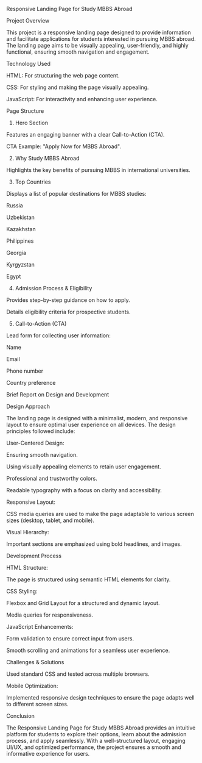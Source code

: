 Responsive Landing Page for Study MBBS Abroad

Project Overview

This project is a responsive landing page designed to provide information and facilitate applications for students interested in pursuing MBBS abroad. The landing page aims to be visually appealing, user-friendly, and highly functional, ensuring smooth navigation and engagement.

Technology Used

HTML: For structuring the web page content.

CSS: For styling and making the page visually appealing.

JavaScript: For interactivity and enhancing user experience.

Page Structure

1. Hero Section

Features an engaging banner with a clear Call-to-Action (CTA).

CTA Example: "Apply Now for MBBS Abroad".

2. Why Study MBBS Abroad

Highlights the key benefits of pursuing MBBS in international universities.

3. Top Countries

Displays a list of popular destinations for MBBS studies:

Russia

Uzbekistan

Kazakhstan

Philippines

Georgia

Kyrgyzstan

Egypt

4. Admission Process & Eligibility

Provides step-by-step guidance on how to apply.

Details eligibility criteria for prospective students.

5. Call-to-Action (CTA)

Lead form for collecting user information:

Name

Email

Phone number

Country preference

Brief Report on Design and Development

Design Approach

The landing page is designed with a minimalist, modern, and responsive layout to ensure optimal user experience on all devices. The design principles followed include:

User-Centered Design:

Ensuring smooth navigation.

Using visually appealing elements to retain user engagement.


Professional and trustworthy colors.

Readable typography with a focus on clarity and accessibility.

Responsive Layout:

CSS media queries are used to make the page adaptable to various screen sizes (desktop, tablet, and mobile).

Visual Hierarchy:

Important sections are emphasized using bold headlines, and images.

Development Process

HTML Structure:

The page is structured using semantic HTML elements for clarity.

CSS Styling:

Flexbox and Grid Layout for a structured and dynamic layout.

Media queries for responsiveness.

JavaScript Enhancements:

Form validation to ensure correct input from users.

Smooth scrolling and animations for a seamless user experience.

Challenges & Solutions

Used standard CSS and tested across multiple browsers.

Mobile Optimization:

Implemented responsive design techniques to ensure the page adapts well to different screen sizes.

Conclusion

The Responsive Landing Page for Study MBBS Abroad provides an intuitive platform for students to explore their options, learn about the admission process, and apply seamlessly. With a well-structured layout, engaging UI/UX, and optimized performance, the project ensures a smooth and informative experience for users.

